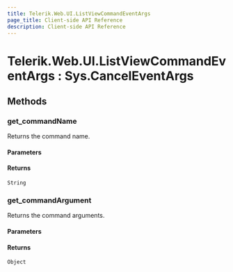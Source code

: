 ```yaml
---
title: Telerik.Web.UI.ListViewCommandEventArgs
page_title: Client-side API Reference
description: Client-side API Reference
---
```


# Telerik.Web.UI.ListViewCommandEventArgs : Sys.CancelEventArgs

## Methods

### get_commandName

Returns the command name.

#### Parameters

#### Returns

`String`

### get_commandArgument

Returns the command arguments.

#### Parameters

#### Returns

`Object`
